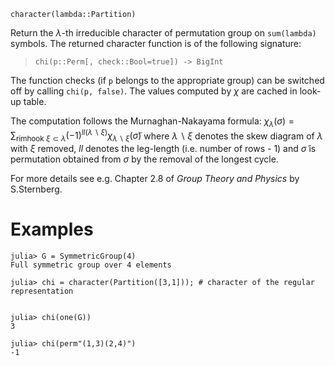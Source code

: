 ```
character(lambda::Partition)
```

Return the $\lambda$-th irreducible character of permutation group on `sum(lambda)` symbols. The returned character function is of the following signature:

> `chi(p::Perm[, check::Bool=true]) -> BigInt`


The function checks (if `p` belongs to the appropriate group) can be switched off by calling `chi(p, false)`. The values computed by $\chi$ are cached in look-up table.

The computation follows the Murnaghan-Nakayama formula: $\chi_\lambda(\sigma) = \sum_{\text{rimhook }\xi\subset \lambda}(-1)^{ll(\lambda\backslash\xi)} \chi_{\lambda \backslash\xi}(\tilde\sigma)$ where $\lambda\backslash\xi$ denotes the skew diagram of $\lambda$ with $\xi$ removed, $ll$ denotes the leg-length (i.e. number of rows - 1) and $\tilde\sigma$ is permutation obtained from $\sigma$ by the removal of the longest cycle.

For more details see e.g. Chapter 2.8 of *Group Theory and Physics* by S.Sternberg.

# Examples

```jldoctest
julia> G = SymmetricGroup(4)
Full symmetric group over 4 elements

julia> chi = character(Partition([3,1])); # character of the regular representation


julia> chi(one(G))
3

julia> chi(perm"(1,3)(2,4)")
-1
```
